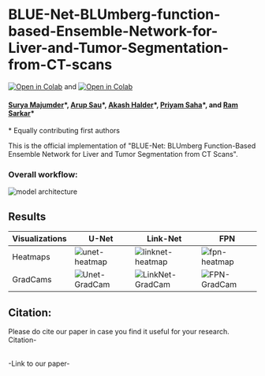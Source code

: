 # BLUE-Net-BLUmberg-function-based-Ensemble-Network-for-Liver-and-Tumor-Segmentation-from-CT-scans

[![Open in Colab](https://colab.research.google.com/assets/colab-badge.svg)](https://colab.research.google.com/github/SuryaMajumder/BLUE-Net-BLUmberg-function-based-Ensemble-Network-for-Liver-and-Tumor-Segmentation-from-CT-scans/blob/main/Ensemble-Liver.ipynb) and [![Open in Colab](https://colab.research.google.com/assets/colab-badge.svg)](https://colab.research.google.com/github/SuryaMajumder/BLUE-Net-BLUmberg-function-based-Ensemble-Network-for-Liver-and-Tumor-Segmentation-from-CT-scans/blob/main/Ensemble-Tumor.ipynb)

#### [Surya Majumder](https://www.linkedin.com/in/surya-majumder-333891246/)\*, [Arup Sau](https://www.linkedin.com/in/arup-sau-6503a4184/)\*, [Akash Halder](https://in.linkedin.com/in/akash-halder-1b315b1b7)\*, [Priyam Saha](https://in.linkedin.com/in/priyam-saha-69308a226)\*, and [Ram Sarkar](http://www.jaduniv.edu.in/profile.php?uid=686)\*
\* Equally contributing first authors


This is the official implementation of "BLUE-Net: BLUmberg Function-Based Ensemble Network for Liver and Tumor Segmentation from CT
Scans".

### Overall workflow:
![model architecture](https://github.com/user-attachments/assets/9b3ce863-035f-4175-b801-c7607096d4a0)


## Results

| Visualizations                     | U-Net                              | Link-Net                           | FPN                                |
|------------------------------------|------------------------------------|------------------------------------|------------------------------------|
| Heatmaps | ![unet-heatmap](https://github.com/user-attachments/assets/d6a95d10-9b91-4da4-8119-32a4cf924fcb) | ![linknet-heatmap](https://github.com/user-attachments/assets/3e0d572f-e697-4dc1-9823-c69b021781e1) | ![fpn-heatmap](https://github.com/user-attachments/assets/88aa224c-37f4-4ed4-b40f-8184a0756606) |
| GradCams | ![Unet-GradCam](https://github.com/user-attachments/assets/b6e763be-0c0f-47da-8466-882935cbdd5a) | ![LinkNet-GradCam](https://github.com/user-attachments/assets/80fcde7e-69b7-498d-ab47-d295fb0920bc) | ![FPN-GradCam](https://github.com/user-attachments/assets/4f401890-9b2a-42e9-845f-36d4afa63022) |

## Citation:
Please do cite our paper in case you find it useful for your research.<br/>
Citation-<br/>

<br/>
-Link to our paper-<br/>
